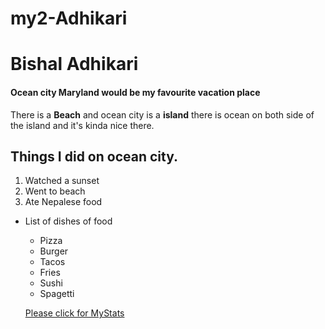 # my2-Adhikari
# Bishal Adhikari
#### Ocean city Maryland would be my favourite vacation place

There is a **Beach** and ocean city is a **island** there is ocean on both side of the island and it's kinda nice there.

## Things I did on ocean city.
1. Watched a sunset
2. Went to beach
3. Ate Nepalese food

 - List of dishes of food
    - Pizza
    - Burger
    - Tacos
    - Fries
    - Sushi 
    - Spagetti

    [Please click for MyStats](MyStats.md)
